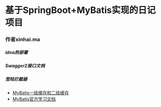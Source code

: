 # 基于SpringBoot+MyBatis实现的日记项目
### 作者xinhai.ma
##### idea热部署
##### Swagger2接口文档
##### 登陆拦截器
* [MyBatis一级缓存和二级缓存](https://www.cnblogs.com/happyflyingpig/p/7739749.html)
* [MyBatis官方学习文档](https://mybatis.org/mybatis-3/zh/index.html)